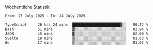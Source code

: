 
Wöchentliche Statistik:
<!--START_SECTION:waka-->

```txt
From: 17 July 2025 - To: 24 July 2025

TypeScript     26 hrs 24 mins  ██████████████████████▓░░   90.22 %
Bash           51 mins         ▓░░░░░░░░░░░░░░░░░░░░░░░░   02.94 %
JSON           45 mins         ▓░░░░░░░░░░░░░░░░░░░░░░░░   02.60 %
Svelte         18 mins         ▒░░░░░░░░░░░░░░░░░░░░░░░░   01.03 %
Go             17 mins         ▒░░░░░░░░░░░░░░░░░░░░░░░░   01.02 %
```

<!--END_SECTION:waka-->
